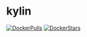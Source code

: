 # kylin

[![DockerPulls](https://img.shields.io/docker/pulls/honomoa/kylin.svg)](https://registry.hub.docker.com/u/honomoa/kylin/)
[![DockerStars](https://img.shields.io/docker/stars/honomoa/kylin.svg)](https://registry.hub.docker.com/u/honomoa/kylin/)

